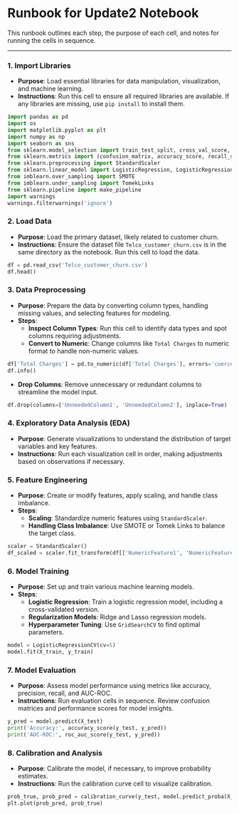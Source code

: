 # Runbook for Update2 Notebook

This runbook outlines each step, the purpose of each cell, and notes for running the cells in sequence.

---

### 1. Import Libraries
- **Purpose**: Load essential libraries for data manipulation, visualization, and machine learning.
- **Instructions**: Run this cell to ensure all required libraries are available. If any libraries are missing, use `pip install` to install them.

```python
import pandas as pd
import os
import matplotlib.pyplot as plt
import numpy as np
import seaborn as sns
from sklearn.model_selection import train_test_split, cross_val_score, GridSearchCV
from sklearn.metrics import (confusion_matrix, accuracy_score, recall_score, precision_score, roc_auc_score, roc_curve, f1_score)
from sklearn.preprocessing import StandardScaler
from sklearn.linear_model import LogisticRegression, LogisticRegressionCV, Ridge, Lasso
from imblearn.over_sampling import SMOTE
from imblearn.under_sampling import TomekLinks
from sklearn.pipeline import make_pipeline
import warnings
warnings.filterwarnings('ignore')
```

### 2. Load Data
- **Purpose**: Load the primary dataset, likely related to customer churn.
- **Instructions**: Ensure the dataset file `Telco_customer_churn.csv` is in the same directory as the notebook. Run this cell to load the data.

```python
df = pd.read_csv('Telco_customer_churn.csv')
df.head()
```

### 3. Data Preprocessing
- **Purpose**: Prepare the data by converting column types, handling missing values, and selecting features for modeling.
- **Steps**:
  - **Inspect Column Types**: Run this cell to identify data types and spot columns requiring adjustments.
  - **Convert to Numeric**: Change columns like `Total Charges` to numeric format to handle non-numeric values.

```python
df['Total Charges'] = pd.to_numeric(df['Total Charges'], errors='coerce')
df.info()
```

- **Drop Columns**: Remove unnecessary or redundant columns to streamline the model input.
```python
df.drop(columns=['UnneededColumn1', 'UnneededColumn2'], inplace=True)
```

### 4. Exploratory Data Analysis (EDA)
- **Purpose**: Generate visualizations to understand the distribution of target variables and key features.
- **Instructions**: Run each visualization cell in order, making adjustments based on observations if necessary.

### 5. Feature Engineering
- **Purpose**: Create or modify features, apply scaling, and handle class imbalance.
- **Steps**:
  - **Scaling**: Standardize numeric features using `StandardScaler`.
  - **Handling Class Imbalance**: Use SMOTE or Tomek Links to balance the target class.

```python
scaler = StandardScaler()
df_scaled = scaler.fit_transform(df[['NumericFeature1', 'NumericFeature2']])
```

### 6. Model Training
- **Purpose**: Set up and train various machine learning models.
- **Steps**:
  - **Logistic Regression**: Train a logistic regression model, including a cross-validated version.
  - **Regularization Models**: Ridge and Lasso regression models.
  - **Hyperparameter Tuning**: Use `GridSearchCV` to find optimal parameters.

```python
model = LogisticRegressionCV(cv=5)
model.fit(X_train, y_train)
```

### 7. Model Evaluation
- **Purpose**: Assess model performance using metrics like accuracy, precision, recall, and AUC-ROC.
- **Instructions**: Run evaluation cells in sequence. Review confusion matrices and performance scores for model insights.

```python
y_pred = model.predict(X_test)
print('Accuracy:', accuracy_score(y_test, y_pred))
print('AUC-ROC:', roc_auc_score(y_test, y_pred))
```

### 8. Calibration and Analysis
- **Purpose**: Calibrate the model, if necessary, to improve probability estimates.
- **Instructions**: Run the calibration curve cell to visualize calibration.

```python
prob_true, prob_pred = calibration_curve(y_test, model.predict_proba(X_test)[:, 1], n_bins=10)
plt.plot(prob_pred, prob_true)
```

